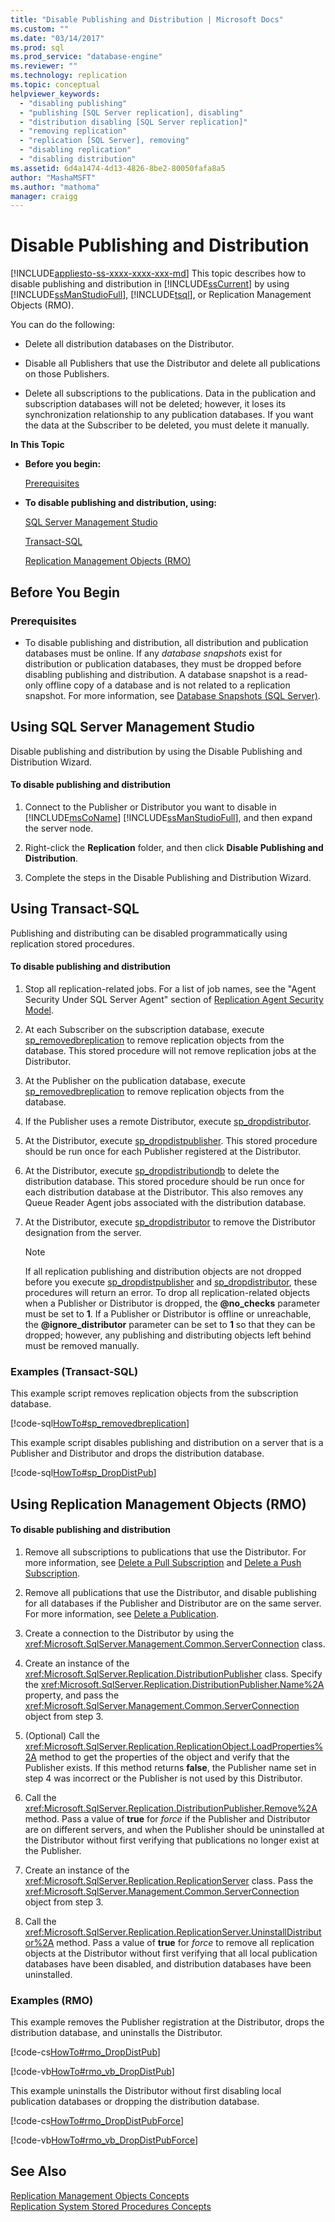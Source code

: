 ```yaml
---
title: "Disable Publishing and Distribution | Microsoft Docs"
ms.custom: ""
ms.date: "03/14/2017"
ms.prod: sql
ms.prod_service: "database-engine"
ms.reviewer: ""
ms.technology: replication
ms.topic: conceptual
helpviewer_keywords: 
  - "disabling publishing"
  - "publishing [SQL Server replication], disabling"
  - "distribution disabling [SQL Server replication]"
  - "removing replication"
  - "replication [SQL Server], removing"
  - "disabling replication"
  - "disabling distribution"
ms.assetid: 6d4a1474-4d13-4826-8be2-80050fafa8a5
author: "MashaMSFT"
ms.author: "mathoma"
manager: craigg
---
```

# Disable Publishing and Distribution
[!INCLUDE[appliesto-ss-xxxx-xxxx-xxx-md](../../includes/appliesto-ss-xxxx-xxxx-xxx-md.md)]
  This topic describes how to disable publishing and distribution in [!INCLUDE[ssCurrent](../../includes/sscurrent-md.md)] by using [!INCLUDE[ssManStudioFull](../../includes/ssmanstudiofull-md.md)], [!INCLUDE[tsql](../../includes/tsql-md.md)], or Replication Management Objects (RMO).  
  
 You can do the following:  
  
-   Delete all distribution databases on the Distributor.  
  
-   Disable all Publishers that use the Distributor and delete all publications on those Publishers.  
  
-   Delete all subscriptions to the publications. Data in the publication and subscription databases will not be deleted; however, it loses its synchronization relationship to any publication databases. If you want the data at the Subscriber to be deleted, you must delete it manually.  
  
 **In This Topic**  
  
-   **Before you begin:**  
  
     [Prerequisites](#Prerequisites)  
  
-   **To disable publishing and distribution, using:**  
  
     [SQL Server Management Studio](#SSMSProcedure)  
  
     [Transact-SQL](#TsqlProcedure)  
  
     [Replication Management Objects (RMO)](#RMOProcedure)  
  
##  <a name="BeforeYouBegin"></a> Before You Begin  
  
###  <a name="Prerequisites"></a> Prerequisites  
  
-   To disable publishing and distribution, all distribution and publication databases must be online. If any *database snapshots* exist for distribution or publication databases, they must be dropped before disabling publishing and distribution. A database snapshot is a read-only offline copy of a database and is not related to a replication snapshot. For more information, see [Database Snapshots &#40;SQL Server&#41;](../../relational-databases/databases/database-snapshots-sql-server.md).  
  
##  <a name="SSMSProcedure"></a> Using SQL Server Management Studio  
 Disable publishing and distribution by using the Disable Publishing and Distribution Wizard.  
  
#### To disable publishing and distribution  
  
1.  Connect to the Publisher or Distributor you want to disable in [!INCLUDE[msCoName](../../includes/msconame-md.md)] [!INCLUDE[ssManStudioFull](../../includes/ssmanstudiofull-md.md)], and then expand the server node.  
  
2.  Right-click the **Replication** folder, and then click **Disable Publishing and Distribution**.  
  
3.  Complete the steps in the Disable Publishing and Distribution Wizard.  
  
##  <a name="TsqlProcedure"></a> Using Transact-SQL  
 Publishing and distributing can be disabled programmatically using replication stored procedures.  
  
#### To disable publishing and distribution  
  
1.  Stop all replication-related jobs. For a list of job names, see the "Agent Security Under SQL Server Agent" section of [Replication Agent Security Model](../../relational-databases/replication/security/replication-agent-security-model.md).  
  
2.  At each Subscriber on the subscription database, execute [sp_removedbreplication](../../relational-databases/system-stored-procedures/sp-removedbreplication-transact-sql.md) to remove replication objects from the database. This stored procedure will not remove replication jobs at the Distributor.  
  
3.  At the Publisher on the publication database, execute [sp_removedbreplication](../../relational-databases/system-stored-procedures/sp-removedbreplication-transact-sql.md) to remove replication objects from the database.  
  
4.  If the Publisher uses a remote Distributor, execute [sp_dropdistributor](../../relational-databases/system-stored-procedures/sp-dropdistributor-transact-sql.md).  
  
5.  At the Distributor, execute [sp_dropdistpublisher](../../relational-databases/system-stored-procedures/sp-dropdistpublisher-transact-sql.md). This stored procedure should be run once for each Publisher registered at the Distributor.  
  
6.  At the Distributor, execute [sp_dropdistributiondb](../../relational-databases/system-stored-procedures/sp-dropdistributiondb-transact-sql.md) to delete the distribution database. This stored procedure should be run once for each distribution database at the Distributor. This also removes any Queue Reader Agent jobs associated with the distribution database.  
  
7.  At the Distributor, execute [sp_dropdistributor](../../relational-databases/system-stored-procedures/sp-dropdistributor-transact-sql.md) to remove the Distributor designation from the server.  
  
    > [!NOTE]  
    >  If all replication publishing and distribution objects are not dropped before you execute [sp_dropdistpublisher](../../relational-databases/system-stored-procedures/sp-dropdistpublisher-transact-sql.md) and [sp_dropdistributor](../../relational-databases/system-stored-procedures/sp-dropdistributor-transact-sql.md), these procedures will return an error. To drop all replication-related objects when a Publisher or Distributor is dropped, the **@no_checks** parameter must be set to **1**. If a Publisher or Distributor is offline or unreachable, the **@ignore_distributor** parameter can be set to **1** so that they can be dropped; however, any publishing and distributing objects left behind must be removed manually.  
  
###  <a name="TsqlExample"></a> Examples (Transact-SQL)  
 This example script removes replication objects from the subscription database.  
  
 [!code-sql[HowTo#sp_removedbreplication](../../relational-databases/replication/codesnippet/tsql/disable-publishing-and-d_1.sql)]  
  
 This example script disables publishing and distribution on a server that is a Publisher and Distributor and drops the distribution database.  
  
 [!code-sql[HowTo#sp_DropDistPub](../../relational-databases/replication/codesnippet/tsql/disable-publishing-and-d_2.sql)]  
  
##  <a name="RMOProcedure"></a> Using Replication Management Objects (RMO)  
  
#### To disable publishing and distribution  
  
1.  Remove all subscriptions to publications that use the Distributor. For more information, see [Delete a Pull Subscription](../../relational-databases/replication/delete-a-pull-subscription.md) and [Delete a Push Subscription](../../relational-databases/replication/delete-a-push-subscription.md).  
  
2.  Remove all publications that use the Distributor, and disable publishing for all databases if the Publisher and Distributor are on the same server. For more information, see [Delete a Publication](../../relational-databases/replication/publish/delete-a-publication.md).  
  
3.  Create a connection to the Distributor by using the <xref:Microsoft.SqlServer.Management.Common.ServerConnection> class.  
  
4.  Create an instance of the <xref:Microsoft.SqlServer.Replication.DistributionPublisher> class. Specify the <xref:Microsoft.SqlServer.Replication.DistributionPublisher.Name%2A> property, and pass the <xref:Microsoft.SqlServer.Management.Common.ServerConnection> object from step 3.  
  
5.  (Optional) Call the <xref:Microsoft.SqlServer.Replication.ReplicationObject.LoadProperties%2A> method to get the properties of the object and verify that the Publisher exists. If this method returns **false**, the Publisher name set in step 4 was incorrect or the Publisher is not used by this Distributor.  
  
6.  Call the <xref:Microsoft.SqlServer.Replication.DistributionPublisher.Remove%2A> method. Pass a value of **true** for *force* if the Publisher and Distributor are on different servers, and when the Publisher should be uninstalled at the Distributor without first verifying that publications no longer exist at the Publisher.  
  
7.  Create an instance of the <xref:Microsoft.SqlServer.Replication.ReplicationServer> class. Pass the <xref:Microsoft.SqlServer.Management.Common.ServerConnection> object from step 3.  
  
8.  Call the <xref:Microsoft.SqlServer.Replication.ReplicationServer.UninstallDistributor%2A> method. Pass a value of **true** for *force* to remove all replication objects at the Distributor without first verifying that all local publication databases have been disabled, and distribution databases have been uninstalled.  
  
###  <a name="PShellExample"></a> Examples (RMO)  
 This example removes the Publisher registration at the Distributor, drops the distribution database, and uninstalls the Distributor.  
  
 [!code-cs[HowTo#rmo_DropDistPub](../../relational-databases/replication/codesnippet/csharp/rmohowto/rmotestevelope.cs#rmo_dropdistpub)]  
  
 [!code-vb[HowTo#rmo_vb_DropDistPub](../../relational-databases/replication/codesnippet/visualbasic/rmohowtovb/rmotestenv.vb#rmo_vb_dropdistpub)]  
  
 This example uninstalls the Distributor without first disabling local publication databases or dropping the distribution database.  
  
 [!code-cs[HowTo#rmo_DropDistPubForce](../../relational-databases/replication/codesnippet/csharp/rmohowto/rmotestevelope.cs#rmo_dropdistpubforce)]  
  
 [!code-vb[HowTo#rmo_vb_DropDistPubForce](../../relational-databases/replication/codesnippet/visualbasic/rmohowtovb/rmotestenv.vb#rmo_vb_dropdistpubforce)]  
  
## See Also  
 [Replication Management Objects Concepts](../../relational-databases/replication/concepts/replication-management-objects-concepts.md)   
 [Replication System Stored Procedures Concepts](../../relational-databases/replication/concepts/replication-system-stored-procedures-concepts.md)  
  
  
